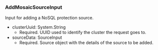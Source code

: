 ### AddMosaicSourceInput
Input for adding a NoSQL protection source.

- clusterUuid: System.String
  - Required. UUID used to identify the cluster the request goes to.
- sourceData: SourceInput
  - Required. Source object with the details of the source to be added.
